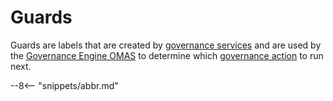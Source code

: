 <!-- SPDX-License-Identifier: CC-BY-4.0 -->
<!-- Copyright Contributors to the ODPi Egeria project. -->


# Guards

Guards are labels that are created by [governance services](/egeria-docs/concepts/governance-service)
and are used by the [Governance Engine OMAS](/egeria-docs/services/omas/governance-engine/overview) to
determine which [governance action](/egeria-docs/concepts/governance-action) to run next.


--8<-- "snippets/abbr.md"